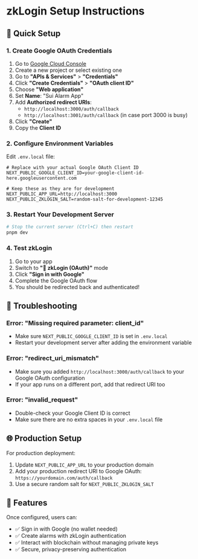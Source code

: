 # zkLogin Setup Instructions

## 🚀 Quick Setup

### 1. Create Google OAuth Credentials

1. Go to [Google Cloud Console](https://console.cloud.google.com/)
2. Create a new project or select existing one
3. Go to **"APIs & Services"** > **"Credentials"**
4. Click **"Create Credentials"** > **"OAuth client ID"**
5. Choose **"Web application"**
6. Set **Name**: "Sui Alarm App"
7. Add **Authorized redirect URIs**:
   - `http://localhost:3000/auth/callback`
   - `http://localhost:3001/auth/callback` (in case port 3000 is busy)
8. Click **"Create"**
9. Copy the **Client ID**

### 2. Configure Environment Variables

Edit `.env.local` file:

```env
# Replace with your actual Google OAuth Client ID
NEXT_PUBLIC_GOOGLE_CLIENT_ID=your-google-client-id-here.googleusercontent.com

# Keep these as they are for development
NEXT_PUBLIC_APP_URL=http://localhost:3000
NEXT_PUBLIC_ZKLOGIN_SALT=random-salt-for-development-12345
```

### 3. Restart Your Development Server

```bash
# Stop the current server (Ctrl+C) then restart
pnpm dev
```

### 4. Test zkLogin

1. Go to your app
2. Switch to **"🔐 zkLogin (OAuth)"** mode  
3. Click **"Sign in with Google"**
4. Complete the Google OAuth flow
5. You should be redirected back and authenticated!

## 🔧 Troubleshooting

### Error: "Missing required parameter: client_id"
- Make sure `NEXT_PUBLIC_GOOGLE_CLIENT_ID` is set in `.env.local`
- Restart your development server after adding the environment variable

### Error: "redirect_uri_mismatch"
- Make sure you added `http://localhost:3000/auth/callback` to your Google OAuth configuration
- If your app runs on a different port, add that redirect URI too

### Error: "invalid_request"
- Double-check your Google Client ID is correct
- Make sure there are no extra spaces in your `.env.local` file

## 🌐 Production Setup

For production deployment:

1. Update `NEXT_PUBLIC_APP_URL` to your production domain
2. Add your production redirect URI to Google OAuth: `https://yourdomain.com/auth/callback`
3. Use a secure random salt for `NEXT_PUBLIC_ZKLOGIN_SALT`

## 🎯 Features

Once configured, users can:
- ✅ Sign in with Google (no wallet needed)
- ✅ Create alarms with zkLogin authentication  
- ✅ Interact with blockchain without managing private keys
- ✅ Secure, privacy-preserving authentication